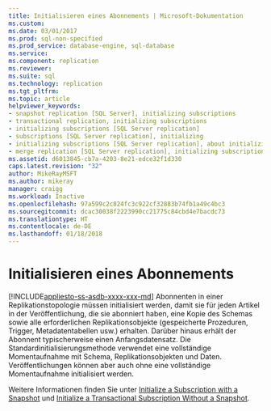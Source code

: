 ```yaml
---
title: Initialisieren eines Abonnements | Microsoft-Dokumentation
ms.custom: 
ms.date: 03/01/2017
ms.prod: sql-non-specified
ms.prod_service: database-engine, sql-database
ms.service: 
ms.component: replication
ms.reviewer: 
ms.suite: sql
ms.technology: replication
ms.tgt_pltfrm: 
ms.topic: article
helpviewer_keywords:
- snapshot replication [SQL Server], initializing subscriptions
- transactional replication, initializing subscriptions
- initializing subscriptions [SQL Server replication]
- subscriptions [SQL Server replication], initializing
- initializing subscriptions [SQL Server replication], about initializing subscriptions
- merge replication [SQL Server replication], initializing subscriptions
ms.assetid: d6013845-cb7a-4203-8e21-edce32f1d330
caps.latest.revision: "32"
author: MikeRayMSFT
ms.author: mikeray
manager: craigg
ms.workload: Inactive
ms.openlocfilehash: 97a599c2c824fc3c922cf32883b74fb1a49c4bc3
ms.sourcegitcommit: dcac30038f2223990cc21775c84cbd4e7bacdc73
ms.translationtype: HT
ms.contentlocale: de-DE
ms.lasthandoff: 01/18/2018
---
```

# <a name="initialize-a-subscription"></a>Initialisieren eines Abonnements
[!INCLUDE[appliesto-ss-asdb-xxxx-xxx-md](../../includes/appliesto-ss-asdb-xxxx-xxx-md.md)] Abonnenten in einer Replikationstopologie müssen initialisiert werden, damit sie für jeden Artikel in der Veröffentlichung, die sie abonniert haben, eine Kopie des Schemas sowie alle erforderlichen Replikationsobjekte (gespeicherte Prozeduren, Trigger, Metadatentabellen usw.) erhalten. Darüber hinaus erhält der Abonnent typischerweise einen Anfangsdatensatz. Die Standardinitialisierungsmethode verwendet eine vollständige Momentaufnahme mit Schema, Replikationsobjekten und Daten. Veröffentlichungen können aber auch ohne eine vollständige Momentaufnahme initialisiert werden.  
  
 Weitere Informationen finden Sie unter [Initialize a Subscription with a Snapshot](../../relational-databases/replication/initialize-a-subscription-with-a-snapshot.md) und [Initialize a Transactional Subscription Without a Snapshot](../../relational-databases/replication/initialize-a-transactional-subscription-without-a-snapshot.md).  
  
  
